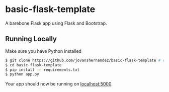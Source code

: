 # basic-flask-template
A barebone Flask app using Flask and Bootstrap.

## Running Locally

Make sure you have Python installed

```sh
$ git clone https://github.com/jovanshernandez/basic-flask-template # or clone your own fork
$ cd basic-flask-template
$ pip install -r requirements.txt
$ python app.py
```

Your app should now be running on [localhost:5000](http://localhost:5000/).
